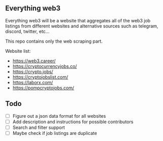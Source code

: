 ## Everything web3
Everything web3 will be a website that aggregates all of the web3 job listings from different websites and alternative sources such as telegram, discord, twitter, etc...

This repo contains only the web scraping part.

Website list:
- https://web3.career/
- https://cryptocurrencyjobs.co/
- https://crypto.jobs/
- https://cryptojobslist.com/
- https://laborx.com/
- https://pompcryptojobs.com/

## Todo

- [ ] Figure out a json data format for all websites
- [ ] Add description and instructions for possible contributors
- [ ] Search and filter support
- [ ] Maybe check if job listings are duplicate
